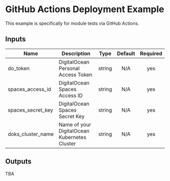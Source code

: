 # GitHub Actions Deployment Example

This example is specifically for module tests via GitHub Actions.

<!-- BEGINNING OF PRE-COMMIT-TERRAFORM DOCS HOOK -->
## Inputs

| Name | Description | Type | Default | Required |
|------|-------------|:----:|:-----:|:-----:|
| do_token | DigitalOcean Personal Access Token | string | N/A | yes |
| spaces_access_id | DigitalOcean Spaces Access ID | string | N/A | yes |
| spaces_secret_key | DigitalOcean Spaces Secret Key | string | N/A | yes |
| doks_cluster_name | Name of your DigitalOcean Kubernetes Cluster | string | N/A | yes |

## Outputs

TBA
